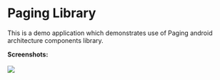 # Paging Library
This is a demo application which demonstrates use of Paging android architecture components library.

<b>Screenshots:</b><br><br>
<img src="paging.gif"/>
